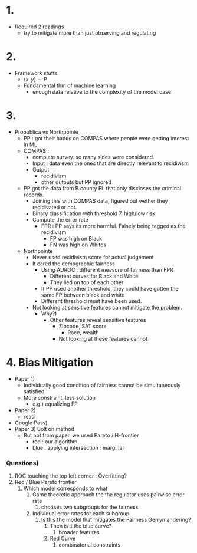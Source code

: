 # 1.
- Required 2 readings
  - try to mitigate more than just observing and regulating


# 2.
- Framework stuffs
  - $`\langle x, y\rangle\sim P`$
  - Fundamental thm of machine learning
    - enough data relative to the complexity of the model case


# 3.
- Propublica vs Northpointe
  - PP : got their hands on COMPAS where people were getting interest in ML
  - COMPAS : 
    - complete survey. so many sides were considered.
    - Input : data even the ones that are directly relevant to recidivism
    - Output
      - recidivism
      - other outputs but PP ignored
  - PP got the data from B county FL that only discloses the criminal records.
    - Joining this with COMPAS data, figured out wether they recidivated or not.
    - Binary classification with threshold 7, high/low risk
    - Compute the error rate
      - FPR : PP says its more harmful. Falsely being tagged as the recidivism
        - FP was high on Black
        - FN was high on Whites
  - Northpointe
    - Never used recidivism score for actual judgement
    - It cared the demographic fairness
      - Using AUROC : different measure of fairness than FPR
        - Different curves for Black and White
        - They lied on top of each other
      - If PP used another threshold, they could have gotten the same FP between black and white
      - Different threshold must have been used.
    - Not looking at sensitive features cannot mitigate the problem.
      - Why?)
        - Other features reveal sensitive features
          - Zipcode, SAT score
            - Race, wealth
          - Not looking at these features cannot 

# 4. Bias Mitigation
- Paper 1)
  - Individually good condition of fairness cannot be simultaneously satisfied.
  - More constraint, less solution
    - e.g.) equalizing FP
- Paper 2)
  - read
- Google Pass)
- Paper 3) Bolt on method
  - But not from paper, we used Pareto / H-frontier
    - red : our algorithm
    - blue : applying intersection : marginal


### Questions)
1. ROC touching the top left corner : Overfitting?
2. Red / Blue Pareto frontier
   1. Which model corresponds to what
      1. Game theoretic approach the the regulator uses pairwise error rate 
         1. chooses two subgroups for the fairness
      2. Individual error rates for each subgroup
         1. Is this the model that mitigates the Fairness Gerrymandering?
            1. Then is it the blue curve?
               1. broader features
            2. Red Curve
               1. combinatorial constraints